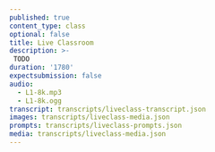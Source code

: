 ```yaml
---
published: true
content_type: class
optional: false
title: Live Classroom
description: >-
 TODO
duration: '1780'
expectsubmission: false
audio:
  - L1-8k.mp3
  - L1-8k.ogg
transcript: transcripts/liveclass-transcript.json
images: transcripts/liveclass-media.json
prompts: transcripts/liveclass-prompts.json
media: transcripts/liveclass-media.json
---
```

